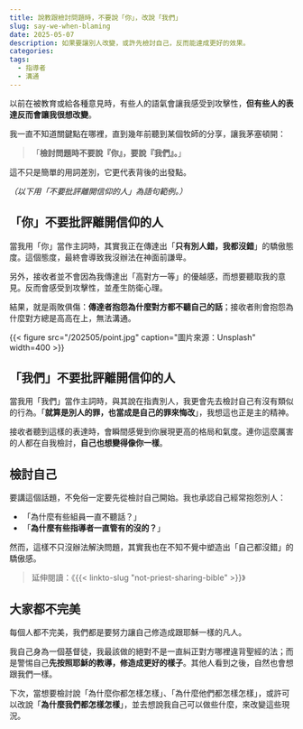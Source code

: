 ```yaml
---
title: 說教跟檢討問題時，不要說「你」，改說「我們」
slug: say-we-when-blaming
date: 2025-05-07
description: 如果要讓別人改變，或許先檢討自己，反而能達成更好的效果。
categories: 
tags:
  - 指導者
  - 溝通
---
```


以前在被教育或給各種意見時，有些人的語氣會讓我感受到攻擊性，**但有些人的表達反而會讓我很想改變**。

我一直不知道關鍵點在哪裡，直到幾年前聽到某個牧師的分享，讓我茅塞頓開：

> 「**檢討問題時不要說『你』，要說『我們』。**」

這不只是簡單的用詞差別，它更代表背後的出發點。

*（以下用「不要批評離開信仰的人」為語句範例。）*

## 「你」不要批評離開信仰的人

當我用「你」當作主詞時，其實我正在傳達出「**只有別人錯，我都沒錯**」的驕傲態度。這個態度，最終會導致我沒辦法在神面前謙卑。

另外，接收者並不會因為我傳達出「高對方一等」的優越感，而想要聽取我的意見。反而會感受到攻擊性，並產生防衛心理。

結果，就是兩敗俱傷：**傳達者抱怨為什麼對方都不聽自己的話**；接收者則會抱怨為什麼對方總是高高在上，無法溝通。

{{< figure src="/202505/point.jpg" caption="圖片來源：Unsplash" width=400 >}}

## 「我們」不要批評離開信仰的人

當我用「我們」當作主詞時，與其說在指責別人，我更會先去檢討自己有沒有類似的行為。「**就算是別人的罪，也當成是自己的罪來悔改**」，我想這也正是主的精神。

接收者聽到這樣的表達時，會瞬間感覺到你展現更高的格局和氣度。連你這麼厲害的人都在自我檢討，**自己也想變得像你一樣**。

## 檢討自己

要講這個話題，不免俗一定要先從檢討自己開始。我也承認自己經常抱怨別人：

* 「為什麼有些組員一直不聽話？」
* 「**為什麼有些指導者一直管有的沒的？**」

然而，這樣不只沒辦法解決問題，其實我也在不知不覺中塑造出「自己都沒錯」的驕傲感。

> 延伸閱讀：《{{< linkto-slug "not-priest-sharing-bible" >}}》

## 大家都不完美

每個人都不完美，我們都是要努力讓自己修造成跟耶穌一樣的凡人。

我自己身為一個基督徒，我最該做的絕對不是一直糾正對方哪裡違背聖經的法；而是警惕自己**先按照耶穌的教導，修造成更好的樣子**。其他人看到之後，自然也會想跟我們一樣。

下次，當想要檢討說「為什麼你都怎樣怎樣」、「為什麼他們都怎樣怎樣」，或許可以改說「**為什麼我們都怎樣怎樣**」，並去想說我自己可以做些什麼，來改變這些現況。
